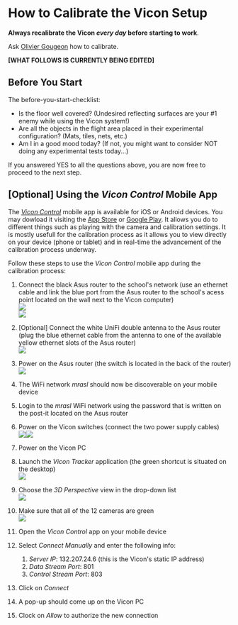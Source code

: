 # How to Calibrate the Vicon Setup

**Always recalibrate the Vicon **_**every day**_** before starting to work**.

Ask [Olivier Gougeon](mailto:olivier.gougeon@polymtl.ca) how to calibrate.

**\[WHAT FOLLOWS IS CURRENTLY BEING EDITED\]**

## Before You Start

The before-you-start-checklist:

* Is the floor well covered? \(Undesired reflecting surfaces are your \#1 enemy while using the Vicon system!\)
* Are all the objects in the flight area placed in their experimental configuration? \(Mats, tiles, nets, etc.\)
* Am I in a good mood today? \(If not, you might want to consider NOT doing any experimental tests today...\)

If you answered YES to all the questions above, you are now free to proceed to the next step.

## \[Optional\] Using the _Vicon Control_ Mobile App

The [_Vicon Control_](https://www.vicon.com/products/software/vicon-control) mobile app is available for iOS or Android devices. You may dowload it visiting the [App Store](https://itunes.apple.com/ca/app/vicon-control/id969977655) or [Google Play](https://play.google.com/store/apps/details?id=com.vicon.control). It allows you do to different things such as playing with the camera and calibration settings. It is mostly usefull for the calibration process as it allows you to view directly on your device \(phone or tablet\) and in real-time the advancement of the calibration process underway.

Follow these steps to use the _Vicon Control_ mobile app during the calibration process:

1. Connect the black Asus router to the school's network \(use an ethernet cable and link the blue port from the Asus router to the school's acess point located on the wall next to the Vicon computer\)  
   ![](/assets/asus_router_front.jpg)  
   ![](/assets/wall_access_point.jpg)

2. \[Optional\] Connect the white UniFi double antenna to the Asus router \(plug the blue ethernet cable from the antenna to one of the available yellow ethernet slots of the Asus router\)  
   ![](/assets/unifi_antenna.jpg)

3. Power on the Asus router \(the switch is located in the back of the router\)  
   ![](/assets/asus_router_back.jpg)

4. The WiFi network _mrasl_ should now be discoverable on your mobile device

5. Login to the _mrasl_ WiFi network using the password that is written on the post-it located on the Asus router
6. Power on the Vicon switches \(connect the two power supply cables\)  
   ![](/assets/poe_switches_front.jpg)![](/assets/poe_switches_back.jpg)

7. Power on the Vicon PC

8. Launch the _Vicon Tracker_ application \(the green shortcut is situated on the desktop\)  
   ![](/assets/vicon_shortcut.PNG)

9. Choose the _3D Perspective_ view in the drop-down list  
   ![](/assets/vicon_tracker_3D_perspective.png)

10. Make sure that all of the 12 cameras are green  
    ![](/assets/vicon_tracker_full.png)

11. Open the _Vicon Control_ app on your mobile device

12. Select _Connect Manually_ and enter the following info:
    1. _Server IP_: 132.207.24.6 \(this is the Vicon's static IP address\)
    2. _Data Stream Port_: 801
    3. _Control Stream Port_: 803
13. Click on _Connect_
14. A pop-up should come up on the Vicon PC
15. Clock on _Allow_ to authorize the new connection



